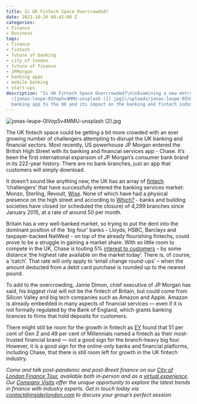 ```yaml
---
title: Is UK Fintech Space Overcrowded?
date: 2021-10-26 08:42:00 Z
categories:
- Finance
- Business
tags:
- finance
- fintech
- future of banking
- city of london
- future of finance
- JPMorgan
- banking apps
- mobile banking
- start-ups
description: "Is UK Fintech Space Overcrowded?\n\nExamining a new entry of JPMorgan's
  ![jonas-leupe-0IVop5v4MMU-unsplash (1).jpg](/uploads/jonas-leupe-0IVop5v4MMU-unsplash%20(1).jpg)\n\n\nChase
  banking app to the UK and its impact on the banking and fintech industries. "
---
```


![jonas-leupe-0IVop5v4MMU-unsplash (2).jpg](/uploads/jonas-leupe-0IVop5v4MMU-unsplash%20(2).jpg)

The UK fintech space could be getting a bit more crowded with an ever growing number of challengers attempting to disrupt the UK banking and financial sectors. Most recently, US powerhouse JP Morgan entered the British High Street with its banking and financial services app - Chase. It’s been the first international expansion of JP Morgan’s consumer bank brand in its 222-year history. There are no bank branches, just an app that customers will simply download. 

It doesn’t sound like anything new, the UK has an array of [fintech ](https://www.insiderlondon.com/blog/the-amazing-growth-of-uk-fintech-industry/)‘challengers’ that have successfully entered the banking services market: Monzo, Sterling, Revoult, [Wise](https://www.insiderlondon.com/blog/exciting-new-listings-on-lse/). None of which have had a physical presence on the high street and according to [Which?](https://www.which.co.uk/money/banking/switching-your-bank/bank-branch-closures-is-your-local-bank-closing-a28n44c8z0h5) - banks and building societies have closed (or scheduled the closure) of 4,299 branches since January 2015, at a rate of around 50 per month.

Britain has a very well-banked market, so trying to put the dent into the dominant position of the ‘big four’ banks - Lloyds, HSBC, Barclays and taxpayer-backed NatWest - on top of the already flourishing fintechs, could prove to be a struggle in gaining a market share. With so little room to compete in the UK, Chase is touting 5% [interest to customers](https://www.chase.co.uk/gb/en/product/chase-account/) – by some distance ‘the highest rate available on the market today’. There is, of course, a ‘catch’. That rate will only apply to ‘small change round-ups’ – when the amount deducted from a debit card purchase is rounded up to the nearest pound.

To add to the overcrowding, Jamie Dimon, chief executive of JP Morgan has said, his biggest rival will not be the fintech of Britain, but could come from Silicon Valley and big tech companies such as Amazon and Apple.
Amazon is already embedded in many aspects of financial services — even if it is not formally regulated by the Bank of England, which grants banking licences to firms that hold deposits for customers.

There might still be room for the growth in fintech as [EY](https://www.ey.com/en_uk/banking-capital-markets/fintech-ecosystems) found that 51 per cent of Gen Z and 49 per cent of Millennials named a fintech as their most-trusted financial brand — not a good sign for the branch-heavy big four. However, it is a good sign for the online-only banks and financial platforms, including Chase, that there is still room left for growth in the UK fintech industry. 

*Come and talk post-pandemic and post-Brexit  finance on our [City of London Finance Tour](https://www.insiderlondon.com/london/educational-tours/london-finance-walking-tour/#city-finance-tour), available both in-person and as a [virtual experience](https://www.insiderlondon.com/online-education/virtual-tours/#virtual-city-of-london-finance-tour). Our [Company Visits](https://www.insiderlondon.com/london/company-visits/) offer the unique opportunity to explore the latest trends in finance with industry experts. Get in touch today via [contact@insiderlondon.com](https://www.insiderlondon.com/contact-us/) to discuss your group’s perfect session.*


